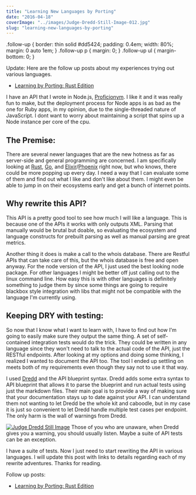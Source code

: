 ```yaml
---
title: "Learning New Languages by Porting"
date: "2016-04-18"
coverImage: "../images/Judge-Dredd-Still-Image-012.jpg"
slug: "learning-new-languages-by-porting"
---
```


.follow-up { border: thin solid #dd5424; padding: 0.4em; width: 80%; margin: 0 auto 1em; } .follow-up p { margin: 0; } .follow-up ul { margin-bottom: 0; }

Update: Here are the follow up posts about my experiences trying out various languages.

- [Learning by Porting: Rust Edition](http://chrisgriffing.com/coding/2016/04/19/learning-by-porting-rust-edition/)

I have an API that I wrote in Node.js, [Proficionym](http://proficionym.com/). I like it and it was really fun to make, but the deployment process for Node apps is as bad as the one for Ruby apps, in my opinion, due to the single-threaded nature of JavaScript. I dont want to worry about maintaining a script that spins up a Node instance per core of the cpu.

## The Premise:

There are several newer languages that are the new hotness as far as server-side and general programming are concerned. I am specifically looking at [Rust](https://www.rust-lang.org/), [Go](https://golang.org/), and [Elixir](http://elixir-lang.org/)/[Phoenix](http://www.phoenixframework.org/) right now, but who knows, there could be more popping up every day. I need a way that I can evaluate some of them and find out what I like and don't like about them. I might even be able to jump in on their ecosystems early and get a bunch of internet points.

## Why rewrite this API?

This API is a pretty good tool to see how much I will like a language. This is because one of the APIs it works with only outputs XML. Parsing that manually would be brutal but doable, so evaluating the ecosystem and language constructs for prebuilt parsing as well as manual parsing are great metrics.

Another thing it does is make a call to the whois database. There are Restful APIs that can take care of this, but the whois database is free and open anyway. For the node version of the API, I just used the best looking node package. For other languages I might be better off just calling out to the linux command line. How easy this is with other languages is definitely something to judge them by since some things are going to require blackbox style integration with libs that might not be compatible with the language I'm currently using.

## Keeping DRY with testing:

So now that I know what I want to learn with, I have to find out how I'm going to easily make sure they output the same thing. A set of self-contained integration tests would do the trick. They could be written in any language since they won't need to talk to the actual code of the API, just the RESTful endpoints. After looking at my options and doing some thinking, I realized I wanted to document the API too. The tool I ended up settling on meets both of my requirements even though they say not to use it that way.

I used [Dredd](https://github.com/apiaryio/dredd) and the API blueprint syntax. Dredd adds some extra syntax to API blueprint that allows it to parse the blueprint and run actual tests using just the markdown files. Their main goal is to provide a way of making sure that your documentation stays up to date against your API. I can understand them not wanting to let Dredd be the whole kit and caboodle, but in my case it is just so convenient to let Dredd handle multiple test cases per endpoint. The only harm is the wall of warnings from Dredd.

[![Judge Dredd Still Image](images/Judge-Dredd-Still-Image-012-768x461.jpg)](http://chrisgriffing.com/wp-content/uploads/2016/04/Judge-Dredd-Still-Image-012.jpg) Those of you who are unaware, when Dredd gives you a warning, you should usually listen. Maybe a suite of API tests can be an exception.

I have a suite of tests. Now I just need to start rewriting the API in various languages. I will update this post with links to details regarding each of my rewrite adventures. Thanks for reading.

Follow up posts:

- [Learning by Porting: Rust Edition](http://chrisgriffing.com/coding/2016/04/19/learning-by-porting-rust-edition/)
